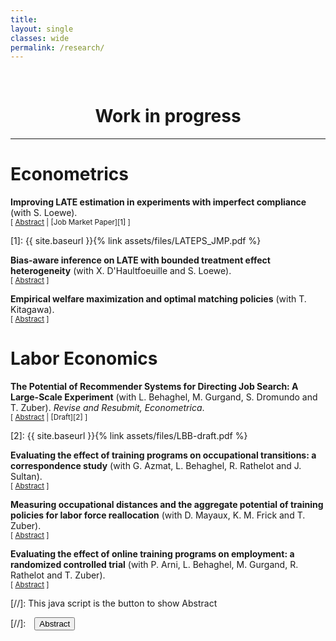 ```yaml
---
title: 
layout: single
classes: wide
permalink: /research/
---
```

<br/> 

<!-- Google Tag Manager (noscript) -->
<noscript><iframe src="https://www.googletagmanager.com/ns.html?id=GTM-PNS829G"
height="0" width="0" style="display:none;visibility:hidden"></iframe></noscript>
<!-- End Google Tag Manager (noscript) -->

# <center> Work in progress </center>
- - -

# Econometrics 

**Improving LATE estimation in experiments with imperfect compliance** (with S. Loewe). <br/>
<small>[ <a href="#/" onclick="visib('improve-late')">Abstract</a> | [Job Market Paper][1] ]  </small>

<div id="improve-late" style="display: none; text-align: justify; line-height: 1.2" ><small>
The evaluation of many policies of interest (e.g., educational and training programs) inevitably face incomplete treatment group take-up. Estimation of causal effects in these controlled or natural ``experiments with imperfect compliance’’ usually relies on an Instrumental Variable (IV) strategy, which often yields imprecise and thus possibly uninformative inference when compliance rates are low. We tackle this problem by proposing a Test-and-Select estimator that exploits covariate information to restrict estimation to a subpopulation with non-zero compliance. We derive the asymptotic properties of our proposed estimator under standard and weak-IV-like asymptotics, and study its finite sample properties in Monte Carlo simulations. We provide conditions under which it dominates the usual 2SLS estimator in terms of precision. Under an assumption on the degree of treatment effect heterogeneity, our estimator remains first-order unbiased with respect to the Local Average Treatment Effect (LATE) estimand, setting it apart from alternatives in the burgeoning literature on the use of first-stage heterogeneity to improve the precision of IV estimators. This robustness to treatment effect heterogeneity and the potential for precision gains is illustrated using Monte Carlo simulations and two empirical applications. Applying our methodology to the returns to schooling example (where compulsory schooling laws serve as instruments for educational attainment), we document that our methodology reduces standard errors by 12% to 48% depending on specifications.
</small><br><br/></div>
[1]: {{ site.baseurl }}{% link assets/files/LATEPS_JMP.pdf %}

**Bias-aware inference on LATE with bounded treatment effect heterogeneity** (with X. D'Haultfoeuille and S. Loewe). <br/>
<small>[ <a href="#/" onclick="visib('bias-aware-late')">Abstract</a> ] </small>

<div id="bias-aware-late" style="display: none; text-align: justify; line-height: 1.2" ><small>
As a follow-up research project, this work consider the setting studied in Hazard and Löwe (2022, see above) under the milder restriction of bounded treatment effect heterogeneity. We consider the use of bias-aware inference techniques, that have received a renewed attention in the recent econometric literature on treatment effect estimation. In the case of LATE estimation with heterogeneous first-stages across groups defined by covariates, our assumption of bounded treatment effect heterogeneity yields a set of restrictions on the relationship between the Intention-to-Treat (ITT) and the first-stage statistics within each group. We (i) derive the worst-case bias of an Anderson-Rubin statistic in this framework, (ii) propose a procedure to create bias-aware Confidence Intervals (CIs) for the LATE by (repeated) test inversion, and (iii) study the properties of the resulting CIs compared to standard inferential procedures.
</small><br><br/></div>


**Empirical welfare maximization and optimal matching policies** (with T. Kitagawa). <br/>
<small>[ <a href="#/" onclick="visib('EWM-opt-match')">Abstract</a> ] </small>

<div id="EWM-opt-match" style="display: none; text-align: justify; line-height: 1.2" ><small>
Suppose a policy maker has to choose (based on quasi-experimental data) how to match two types of individuals (e.g., job seekers and caseworkers, students and teachers etc.) to maximize a given measure of output (job finding rate, grades etc.). Following the empirical welfare maximization principle, a feasible decision rule could be to implement the allocation that would yield the highest possible output as estimated from the sample. How well would perform such a decision rule compared to the actual optimal allocation? Earlier work by T. Kitagawa and A. Tetenov (2018) have already derive finite sample guarantees on the performance of such rules for the choice of a binary treatment —-- but not for the choice of an entire matching policy, as is the goal of this project. Building on the optimal transport literature, we aim at deriving such bounds in this particular setting.
</small><br><br/></div>

# Labor Economics 

**The Potential of Recommender Systems for Directing Job Search: A Large-Scale Experiment** (with L. Behaghel, M. Gurgand, S. Dromundo and T. Zuber). *Revise and Resubmit, Econometrica*. <br/>
<small>[ <a href="#/" onclick="visib('lbb-job-search')">Abstract</a> | [Draft][2] ] </small>

<div id="lbb-job-search" style="display: none; text-align: justify; line-height: 1.2" ><small>
We analyze the employment effects of directing job seekers’ applications toward establishments likely to recruit. We run a two-sided randomization design involving about 800,000 job seekers and 40,000 establishments, based on an empirical model that recommends each job seeker to firms so as to maximize total potential employment. Our intervention induces a 1% increase in job finding rates for short term contracts. This impact comes from a targeting effect combining (i) a modest increase in job seekers’ applications to the very firms that were recommended to them, and (ii) a high success rate conditional on applying to these firms. Indeed, the success rate of job seekers’ applications varies considerably across firms: the efficiency of applications sent to recommended firms is 2.7 times higher than the efficiency of applications to the average firm. This suggests that there can be substantial gains from better targeting job search, leveraging firm-level heterogeneity.
</small><br><br/></div>
[2]: {{ site.baseurl }}{% link assets/files/LBB-draft.pdf %}



**Evaluating the effect of training programs on occupational transitions: a correspondence study** (with G. Azmat, L. Behaghel, R. Rathelot and J. Sultan).<br/>
<small>[ <a href="#/" onclick="visib('CS-study-training')">Abstract</a> ] </small>

<div id="CS-study-training" style="display: none; text-align: justify; line-height: 1.2" ><small>
To which extent can short and/or long training programs help in moving from slack to tight labor markets? In order to answer this question, we send to firms fake CVs where we manipulate the occupation the applicant used to work in, and the type of training s/he has received related to the occupation firms are hiring in. Preliminary results are encouraging, showing contrasts between the different versions of the CVs tested. We plan on studying the heterogeneity of the effect of training programs on callback rates depending on labor market tightness, and relate it to the theoretical predictions of a search and matching model of the labor market.
</small><br><br/></div>


**Measuring occupational distances and the aggregate potential of training policies for labor force reallocation** (with D. Mayaux, K. M. Frick and T. Zuber).<br/>
<small>[ <a href="#/" onclick="visib('occ-distance-training')">Abstract</a> ] </small>

<div id="occ-distance-training" style="display: none; text-align: justify; line-height: 1.2" ><small>
How related are different jobs in terms of skills? To what extent training programs allow to move across jobs that differ in skills, and to what extent can this reduce the ``mismatch'' unemployment --- i.e., the unemployment due to unbalances in labor demand vs. supply across occupations? The existing literature often answered the first question based on expert knowledge and existing job classification systems (O*NET, ROME classification in France etc.). Instead, we propose to build new measures of skill proximity across jobs based on job descriptions from vacancy data --- using state-of-the-art Natural Language Processing (NLP) techniques. Making use of the skill distance measure produced, we describe the labor supply reallocations associated with the use of training programs by french job seekers --- using comprehensive administrative data on unemployment spells, training use and employer-employee data. Comparing such occupational transitions in relationship with labor market tightness measures, we aim to assess the extent to which public funded training programs contribute to the reduction of mismatch unemployment.
</small><br><br/></div>


**Evaluating the effect of online training programs on employment: a randomized controlled trial** (with P. Arni, L. Behaghel, M. Gurgand, R. Rathelot and T. Zuber).<br/>
<small>[ <a href="#/" onclick="visib('RCT-foad')">Abstract</a> ] </small>

<div id="RCT-foad" style="display: none; text-align: justify; line-height: 1.2" ><small>
Training programs are famously difficult to evaluate in controlled experiments due to the absence of effective and ethical encouragement devices to increase training take-up rates. In this project, we collaborate with the French Public Employment Services (PES) in order to try various encouragement designs to increase the use of online training programs --- that have been massively developed in the wake of the Covid pandemic. In order to maximize statistical power, we design our questionnaires with the aim to identify sub-populations that are more likely to comply to our encouragement --- that is a combination of some information disclosure on tightness across neighboring labor markets and a decrease of the administrative burden associated to training inscription procedures.
</small><br><br/></div>

[//]: This java script is the button to show Abstract
<script>
 function visib(id) {
  var x = document.getElementById(id);
  if (x.style.display === "block") {
    x.style.display = "none";
  } else {
    x.style.display = "block";
  }
}
</script>

[//]:&emsp;<button onclick="visib('polariz')" class="btn btn--inverse btn--small">Abstract</button>
